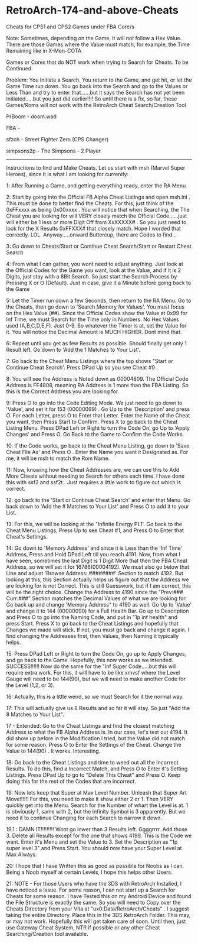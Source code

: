 # RetroArch-174-and-above-Cheats
Cheats for CPS1 and CPS2 Games under FBA Core/s

Note: Sometimes, depending on the Game, it will not follow a Hex Value. There are those Games where the Value must match, for example, the Time Remaining like in X-Men-COTA

Games or Cores that do NOT work when trying to Search for Cheats. To be Continued

Problem: You Initiate a Search. You return to the Game, and get hit, or let the Game Time run down. You go back into the Search and go to the Values or Less Than and try to enter that......but it says the Search has not yet been Initiated.....but you just did earlier!!!! So until there is a fix, so far, these Games/Roms will not work with the RetroArch Cheat Search/Creation Tool

PrBoom - doom.wad

FBA -

sfzch - Street Fighter Zero (CPS Changer)

simpsons2p - The Simpsons - 2 Player


--------------------------------------------------------------------------------------------

Instructions to find and Make Cheats. Let us start with msh (Marvel Super Heroes), since it is what I am looking for currently:

1: After Running a Game, and getting everything ready, enter the RA Menu

2: Start by going into the Official FB Alpha Cheat Listings and open msh.ini . This must be done to better find the Cheats. For this, just think of the 0xFFxxxx as being 0x00xxxx . You will notice that when Searching, the The Cheat you are looking for will VERY closely match the Official Code......just will either be 1 less or more Digit Off from XxXXXXX# . So you just need to look for the X Results 0xFFXXX# that closely match. Hope I worded that correctly. LOL. Anyway.....onward Buttercup, there are Codes to find...

3: Go down to Cheats/Start or Continue Cheat Search/Start or Restart Cheat Search

4: From what I can gather, you wont need to adjust anything. Just look at the Official Codes for the Game you want, look at the Value, and if it is 2 Digits, just stay with a 8Bit Search. So just start the Search Process by Pressing X or O (Default). Just in case, give it a Minute before going back to the Game

5: Let the Timer run down a few Seconds, then return to the RA Menu. Go to the Cheats, then go down to 'Search Memory for Values'. You must focus on the Hex Value (##). Since the Official Codes show the Value at 0x99 for Inf Time, we must Search for the Time only in Numbers. No Hex Values used (A,B,C,D,E,F). Just 0-9. So whatever the Timer is at, set the Value for it. You will notice the Decimal Amount is MUCH HIGHER. Dont mind that.

6: Repeat until you get as few Results as possible. Should finally get only 1 Result left. Go down to 'Add the 1 Matches to Your List'.

7: Go back to the Cheat Menu Listings where the top shows "Start or Continue Cheat Search'. Press DPad Up so you see Cheat #0 .

8: You will see the Address is Noted down as 00004809. The Official Code Address is FF4808, meaning RA Address is 1 more than the FBA Listing. So this is the Correct Address you are looking for. 

9: Press O to go into the Code Editing Mode. We just need to go down to 'Value', and set it for 153 (00000099) . Go Up to the 'Description' and press O. For each Letter, press O to Enter that Letter. Enter the Name of the Cheat you want, then Press Start to Confirm. Press X to go back to the Cheat Listing Menu. Press DPad Left or Right to turn the Code On, go Up to 'Apply Changes' and Press O. Go Back to the Game to Confirm the Code Works.

10: If the Code works, go back to the Cheat Menu Listing, go down to 'Save Cheat File As' and Press O . Enter the Name you want it Designated as. For me, it will be msh to match the Rom Name.

11: Now, knowing how the Cheat Addresses are, we can use this to Add More Cheats without needing to Search for others each time. I have done this with ssf2 and ssf2t . Just requires a little work to figure out which is correct. 

12: go back to the 'Start or Continue Cheat Search' and enter that Menu. Go back down to 'Add the # Matches to Your List' and Press O to add it to your List.

13: For this, we will be looking at the "Infinite Energy PL1'. Go back to the Cheat Menu Listings, Press Up to see Cheat #1, and Press O to Enter that Cheat's Settings.

14: Go down to 'Memory Address' and since it is Less than the 'Inf Time' Address, Press and Hold DPad Left till you reach 4191. Now, from what I have seen, sometimes the last Digit is 1 Digit More that then the FBA Cheat Address, so we will set it for 16786(00004192). We must also go below that Line and adjust 'Browse Address: ########' Section to match 4192. But looking at this, this Section actually helps us figure out that the Address we are looking for is not Correct. This is still Guesswork, but if I am correct, this will be the right choice. Change the Address to 4190 since the "Prev:### Curr:###" Section matches the Decimal Values of what we are looking for. Go back up and change 'Memory Address" to 4190 as well. Go Up to 'Value' and change it to 144 (00000090) for a Full Health Bar. Go up to Description and Press O to go into the Naming Code, and put in "1p inf health" and press Start. Press X to go back to the Cheat Listings and hopefully that Changes we made will stick. If not, you must go back and change it again. I find changing the Addresses first, then Values, then Naming it typically helps.

15: Press DPad Left or Right to turn the Code On, go up to Apply Changes, and go back to the Game. Hopefully, this now works as we intended. SUCCESS!!!!!! Now do the same for the "Inf Super Code.....but this will require extra work. For this, it will have to be like xmvsf where the Level Gauge will need to be 144(90), but we will need to make another Code for the Level (1,2, or 3).

16: Actually, this is a little weird, so we must Search for it the normal way.

17: This will actually give us 8 Results and so far it will stay. So just "Add the 8 Matches to Your List".

17 - Extended: Go to the Cheat Listings and find the closest matching Address to what the FB Alpha Address is. In our case, let's test out 4194. It did show up before in the Modification I tried, but the Value did not match for some reason. Press O to Enter the Settings of the Cheat. Change the Value to 144(90) . It works. Interesting.

18: Go back to the Cheat Listings and time to weed out all the Incorrect Results. To do this, find a Incorrect Match, and Press O to Enter it's Setting Listings. Press DPad Up to go to "Delete This Cheat" and Press O. Keep doing this for the rest of the Codes that are Incorrect.

19: Now lets keep that Super at Max Level Number. Unleash that Super Art Move!!!!!! For this, you need to make it show either 2 or 1. Then VERY quickly get into the Menu. Search for the Number of whart the Level is at. 1 is obviously 1, same with 2, but the Infinity Symbol is 3 apparently. But we need it to continue Changing for each Search to narrow it down. 

19.1 : DAMN IT!!!!!!!!! Wont go lower than 3 Results left. Ggggrrrr. Add those 3. Delete all Results except for the one that shows 4199. This is the Code we want. Enter it's Menu and set the Value to 3. Set the Description as "1p super level 3" and Press Start. You should now have your Super Level at Max Always.

20: I hope that I have Written this as good as possible for Noobs as I can. Being a Noob myself at certain Levels, I hope this helps other Users.

21: NOTE - For those Users who have the 3DS with RetroArch Installed, I have noticed a Issue. For some reason, I can not start up a Search for Cheats for some reason. I have Tested this on my Android Device and found the File Structure is exactly the same. So you will need to Copy over the Cheats Directory from your Vita at "ux0:Data/RetroArch/Cheats" . I suggest taking the entire Directory. Place this in the 3DS RetroArch Folder. This may, or may not work. Hopefully this will get taken care of soon. Until then, just use Gateway Cheat System, NTR if possible or any other Cheat Searching/Creation tool available.
